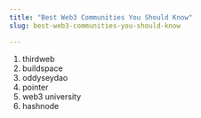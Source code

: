 ```yaml
---
title: "Best Web3 Communities You Should Know"
slug: best-web3-communities-you-should-know

---
```


1. thirdweb
2. buildspace
3. oddyseydao
4. pointer
5. web3 university
6. hashnode